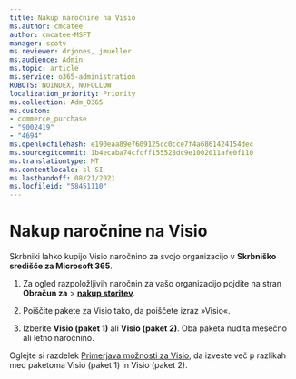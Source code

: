 ```yaml
---
title: Nakup naročnine na Visio
ms.author: cmcatee
author: cmcatee-MSFT
manager: scotv
ms.reviewer: drjones, jmueller
ms.audience: Admin
ms.topic: article
ms.service: o365-administration
ROBOTS: NOINDEX, NOFOLLOW
localization_priority: Priority
ms.collection: Adm_O365
ms.custom:
- commerce_purchase
- "9002419"
- "4694"
ms.openlocfilehash: e190eaa89e7609125cc0cce7f4a6861424154dec
ms.sourcegitcommit: 1b4ecaba74cfcff155528dc9e1002011afe0f110
ms.translationtype: MT
ms.contentlocale: sl-SI
ms.lasthandoff: 08/21/2021
ms.locfileid: "58451110"
---
```

# <a name="purchase-visio-subscription"></a>Nakup naročnine na Visio

Skrbniki lahko kupijo Visio naročnino za svojo organizacijo v **Skrbniško središče za Microsoft 365**.

1. Za ogled razpoložljivih naročnin za vašo organizacijo pojdite na stran **Obračun za** > **[nakup storitev](https://go.microsoft.com/fwlink/p/?linkid=868433)**.

2. Poiščite pakete za Visio tako, da poiščete izraz »Visio«.

3. Izberite **Visio (paket 1)** ali **Visio (paket 2)**. Oba paketa nudita mesečno ali letno naročnino.

Oglejte si razdelek [Primerjava možnosti za Visio](https://products.office.com/Visio/microsoft-visio-plans-and-pricing-compare-visio-options), da izveste več p razlikah med paketoma Visio (paket 1) in Visio (paket 2).
